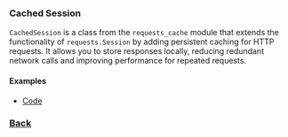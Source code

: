 ### Cached Session
`CachedSession` is a class from the `requests_cache` module that extends the functionality of `requests.Session` by adding persistent caching for HTTP requests. It allows you to store responses locally, reducing redundant network calls and improving performance for repeated requests.

#### Examples
- [Code](example_1.py)


### [Back](../../README.md)